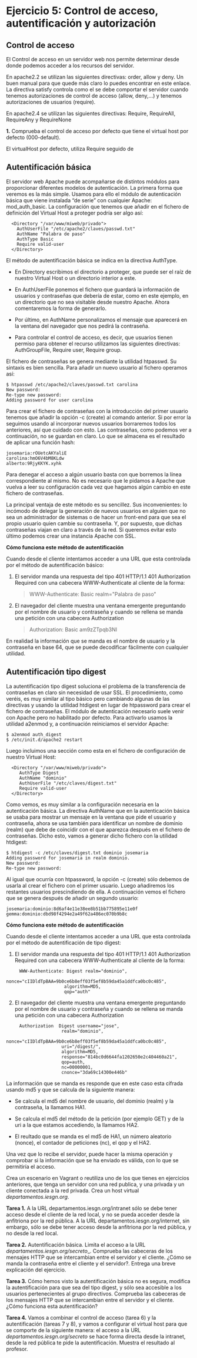 # Ejercicio 5: Control de acceso, autentificación y autorización

## Control de acceso


El Control de acceso en un servidor web nos permite determinar desde donde 
podemos acceder a los recursos del servidor.

En apache2.2 se utilizan las siguientes directivas: order, allow y deny. Un 
buen manual para que quede más claro lo puedes encontrar en este enlace. La 
directiva satisfy controla como el se debe comportar el servidor cuando 
tenemos autorizaciones de control de acceso (allow, deny,…) y tenemos 
autorizaciones de usuarios (require).

En apache2.4 se utilizan las siguientes directivas: Require, RequireAll, 
RequireAny y RequireNone

**1.** Comprueba el control de acceso por defecto que tiene el virtual host 
por defecto (000-default).

El virtualHost por defecto, utiliza Require seguido de 


## Autentificación básica

El servidor web Apache puede acompañarse de distintos módulos para proporcionar 
diferentes modelos de autenticación. La primera forma que veremos es la más 
simple. Usamos para ello el módulo de autenticación básica que viene instalada 
“de serie” con cualquier Apache: mod_auth_basic. La configuración que tenemos 
que añadir en el fichero de definición del Virtual Host a proteger podría ser 
algo así:

```
  <Directory "/var/www/miweb/privado">
    AuthUserFile "/etc/apache2/claves/passwd.txt"
    AuthName "Palabra de paso"
    AuthType Basic
    Require valid-user
  </Directory>
```

El método de autentificación básica se indica en la directiva AuthType.

* En Directory escribimos el directorio a proteger, que puede ser el raíz de 
nuestro Virtual Host o un directorio interior a este.

* En AuthUserFile ponemos el fichero que guardará la información de usuarios y 
contraseñas que debería de estar, como en este ejemplo, en un directorio que 
no sea visitable desde nuestro Apache. Ahora comentaremos la forma de generarlo.

* Por último, en AuthName personalizamos el mensaje que aparecerá en la 
ventana del navegador que nos pedirá la contraseña.

* Para controlar el control de acceso, es decir, que usuarios tienen permiso 
para obtener el recurso utilizamos las siguientes directivas: AuthGroupFile, 
Require user, Require group.

El fichero de contraseñas se genera mediante la utilidad htpasswd. Su sintaxis 
es bien sencilla. Para añadir un nuevo usuario al fichero operamos así:

```
$ htpasswd /etc/apache2/claves/passwd.txt carolina
New password:
Re-type new password:
Adding password for user carolina
```

Para crear el fichero de contraseñas con la introducción del primer usuario 
tenemos que añadir la opción -c (create) al comando anterior. Si por error la 
seguimos usando al incorporar nuevos usuarios borraremos todos los anteriores, 
así que cuidado con esto. Las contraseñas, como podemos ver a continuación, 
no se guardan en claro. Lo que se almacena es el resultado de aplicar una 
función hash:

```
josemaria:rOUetcAKYaliE
carolina:hmO6V4bM8KLdw
alberto:9RjyKKYK.xyhk
```

Para denegar el acceso a algún usuario basta con que borremos la línea 
correspondiente al mismo. No es necesario que le pidamos a Apache que vuelva 
a leer su configuración cada vez que hagamos algún cambio en este fichero 
de contraseñas.

La principal ventaja de este método es su sencillez. Sus inconvenientes: lo 
incómodo de delegar la generación de nuevos usuarios en alguien que no sea un 
administrador de sistemas o de hacer un front-end para que sea el propio 
usuario quien cambie su contraseña. Y, por supuesto, que dichas contraseñas 
viajan en claro a través de la red. Si queremos evitar esto último podemos 
crear una instancia Apache con SSL.

**Cómo funciona este método de autentificación**

Cuando desde el cliente intentamos acceder a una URL que esta controlada por 
el método de autentificación básico:

1. El servidor manda una respuesta del tipo 401 HTTP/1.1 401 Authorization 
Required con una cabecera WWW-Authenticate al cliente de la forma:

    > WWW-Authenticate: Basic realm="Palabra de paso"

2. El navegador del cliente muestra una ventana emergente preguntando por el 
nombre de usuario y contraseña y cuando se rellena se manda una petición 
con una cabecera Authorization

    > Authorization: Basic am9zZTpqb3Nl

En realidad la información que se manda es el nombre de usuario y la 
contraseña en base 64, que se puede decodificar fácilmente con cualquier 
utilidad.

## Autentificación tipo digest

La autentificación tipo digest soluciona el problema de la transferencia de 
contraseñas en claro sin necesidad de usar SSL. El procedimiento, como veréis, 
es muy similar al tipo básico pero cambiando algunas de las directivas y 
usando la utilidad htdigest en lugar de htpassword para crear el fichero de 
contraseñas. El módulo de autenticación necesario suele venir con Apache 
pero no habilitado por defecto. Para activarlo usamos la utilidad a2enmod y, 
a continuación reiniciamos el servidor Apache:

```
$ a2enmod auth_digest
$ /etc/init.d/apache2 restart
```

Luego incluimos una sección como esta en el fichero de configuración de 
nuestro Virtual Host:

```
  <Directory "/var/www/miweb/privado">
     AuthType Digest
     AuthName "dominio"
     AuthUserFile "/etc/claves/digest.txt"
     Require valid-user
  </Directory>
```

Como vemos, es muy similar a la configuración necesaria en la autenticación 
básica. La directiva AuthName que en la autenticación básica se usaba para 
mostrar un mensaje en la ventana que pide el usuario y contraseña, ahora se 
usa también para identificar un nombre de dominio (realm) que debe de 
coincidir con el que aparezca después en el fichero de contraseñas. Dicho esto, 
vamos a generar dicho fichero con la utilidad htdigest:

```
$ htdigest -c /etc/claves/digest.txt dominio josemaria
Adding password for josemaria in realm dominio.
New password:
Re-type new password:
```

Al igual que ocurría con htpassword, la opción -c (create) sólo debemos de 
usarla al crear el fichero con el primer usuario. Luego añadiremos los 
restantes usuarios prescindiendo de ella. A continuación vemos el fichero que 
se genera después de añadir un segundo usuario:

```
josemaria:dominio:8d6af4e11e38ee8b51bb775895e11e0f
gemma:dominio:dbd98f4294e2a49f62a486ec070b9b8c
```

**Cómo funciona este método de autentificación**

Cuando desde el cliente intentamos acceder a una URL que esta controlada por 
el método de autentificación de tipo digest:

1. El servidor manda una respuesta del tipo 401 HTTP/1.1 401 Authorization 
Required con una cabecera WWW-Authenticate al cliente de la forma:

```
     WWW-Authenticate: Digest realm="dominio", 
                      nonce="cIIDldTpBAA=9b0ce6b8eff03f5ef8b59da45a1ddfca0bc0c485", 
                      algorithm=MD5, 
                      qop="auth"
```

2. El navegador del cliente muestra una ventana emergente preguntando por el 
nombre de usuario y contraseña y cuando se rellena se manda una petición con 
una cabecera Authorization

```
     Authorization	Digest username="jose", 
                     realm="dominio", 
                     nonce="cIIDldTpBAA=9b0ce6b8eff03f5ef8b59da45a1ddfca0bc0c485",
                     uri="/digest/", 
                     algorithm=MD5, 
                     response="814bc0d6644fa1202650e2c404460a21", 
                     qop=auth, 
                     nc=00000001, 
                     cnonce="3da69c14300e446b"
```

La información que se manda es responde que en este caso esta cifrada usando 
md5 y que se calcula de la siguiente manera:

* Se calcula el md5 del nombre de usuario, del dominio (realm) y la 
contraseña, la llamamos HA1.

* Se calcula el md5 del método de la petición (por ejemplo GET) y de la uri a 
la que estamos accediendo, la llamamos HA2.

* El reultado que se manda es el md5 de HA1, un número aleatorio (nonce), el 
contador de peticiones (nc), el qop y el HA2.

Una vez que lo recibe el servidor, puede hacer la misma operación y comprobar 
si la información que se ha enviado es válida, con lo que se permitiría 
el acceso.

Crea un escenario en Vagrant o reutiliza uno de los que tienes en ejercicios 
anteriores, que tenga un servidor con una red publica, y una privada y un 
cliente conectada a la red privada. Crea un host virtual 
_departamentos.iesgn.org_.

    
**Tarea 1.** A la URL departamentos.iesgn.org/intranet sólo se debe tener 
acceso desde el cliente de la red local, y no se pueda acceder desde la 
anfitriona por la red pública. A la URL departamentos.iesgn.org/internet, 
sin embargo, sólo se debe tener acceso desde la anfitriona por la red pública, 
y no desde la red local.


    
**Tarea 2.** Autentificación básica. Limita el acceso a la URL 
_departamentos.iesgn.org/secreto__. Comprueba las cabeceras de los mensajes 
HTTP que se intercambian entre el servidor y el cliente. ¿Cómo se manda la 
contraseña entre el cliente y el servidor?. Entrega una breve explicación del 
ejercicio.
    
**Tarea 3.** Cómo hemos visto la autentificación básica no es segura, modifica 
la autentificación para que sea del tipo digest, y sólo sea accesible a los 
usuarios pertenecientes al grupo directivos. Comprueba las cabeceras de los 
mensajes HTTP que se intercambian entre el servidor y el cliente. ¿Cómo 
funciona esta autentificación?

**Tarea 4.** Vamos a combinar el control de acceso (tarea 6) y la 
autentificación (tareas 7 y 8), y vamos a configurar el virtual host para que 
se comporte de la siguiente manera: el acceso a la URL 
_departamentos.iesgn.org/secreto_ se hace forma directa desde la intranet, 
desde la red pública te pide la autentificación. 
Muestra el resultado al profesor.

